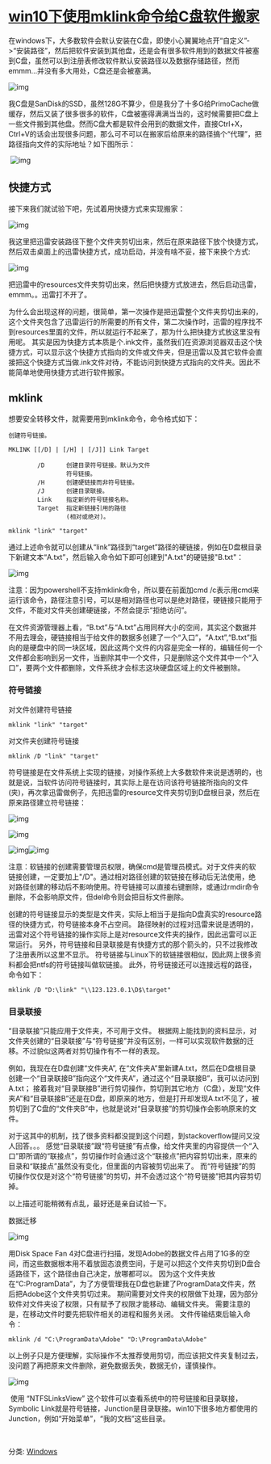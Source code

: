 # [win10下使用mklink命令给C盘软件搬家](https://www.cnblogs.com/life-of-coding/p/10871831.html)



​        在windows下，大多数软件会默认安装在C盘，即使小心翼翼地点开“自定义”->“安装路径”，然后把软件安装到其他盘，还是会有很多软件用到的数据文件被塞到C盘，虽然可以到注册表修改软件默认安装路径以及数据存储路径，然而emmm...并没有多大用处，C盘还是会被塞满。

 ![img](https://img2018.cnblogs.com/blog/1661527/201905/1661527-20190515173808549-786229954.png)

​       我C盘是SanDisk的SSD，虽然128G不算少，但是我分了十多G给PrimoCache做缓存，然后又装了很多很多的软件，C盘被塞得满满当当的，这时候需要把C盘上一些文件搬到其他盘。然而C盘大都是软件会用到的数据文件，直接Ctrl+X，Ctrl+V的话会出现很多问题，那么可不可以在搬家后给原来的路径搞个“代理”，把路径指向文件的实际地址？如下图所示：

​                           ![img](https://img2018.cnblogs.com/blog/1661527/201905/1661527-20190515175517614-287184296.png)
## 快捷方式
接下来我们就试验下吧，先试着用快捷方式来实现搬家：

![img](https://img2018.cnblogs.com/blog/1661527/201905/1661527-20190515192218951-1568229193.png)

我这里把迅雷安装路径下整个文件夹剪切出来，然后在原来路径下放个快捷方式，然后双击桌面上的迅雷快捷方式，成功启动，并没有啥不妥，接下来换个方式:


![img](https://img2018.cnblogs.com/blog/1661527/201905/1661527-20190515192840538-147904701.png)

把迅雷中的resources文件夹剪切出来，然后把快捷方式放进去，然后启动迅雷，emmm。。迅雷打不开了。

为什么会出现这样的问题，很简单，第一次操作是把迅雷整个文件夹剪切出来的，这个文件夹包含了迅雷运行的所需要的所有文件，第二次操作时，迅雷的程序找不到resources里面的文件，所以就运行不起来了，那为什么把快捷方式放这里没有用呢。   其实是因为快捷方式本质是个.ink文件，虽然我们在资源浏览器双击这个快捷方式，可以显示这个快捷方式指向的文件或文件夹，但是迅雷以及其它软件会直接把这个快捷方式当做.ink文件对待，不能访问到快捷方式指向的文件夹。因此不能简单地使用快捷方式进行软件搬家。
## mklink
想要安全转移文件，就需要用到mklink命令，命令格式如下：

```
创建符号链接。

MKLINK [[/D] | [/H] | [/J]] Link Target

        /D      创建目录符号链接。默认为文件
                符号链接。
        /H      创建硬链接而非符号链接。
        /J      创建目录联接。
        Link    指定新的符号链接名称。
        Target  指定新链接引用的路径
                (相对或绝对)。

```

```
mklink "link" "target"
```

通过上述命令就可以创建从“link”路径到“target”路径的硬链接，例如在D盘根目录下新建文本“A.txt”，然后输入命令如下即可创建到"A.txt"的硬链接"B.txt"：

![img](https://img2018.cnblogs.com/blog/1661527/201905/1661527-20190515195538258-1181130665.png)

注意：因为powershell不支持mklink命令，所以要在前面加cmd /c表示用cmd来运行该命令，路径注意引号，可以是相对路径也可以是绝对路径，硬链接只能用于文件，不能对文件夹创建硬链接，不然会提示“拒绝访问”。

在文件资源管理器上看，“B.txt”与“A.txt”占用同样大小的空间，其实这个数据并不用去理会，硬链接相当于给文件的数据多创建了一个“入口”，“A.txt”,“B.txt”指向的是硬盘中的同一块区域，因此这两个文件的内容是完全一样的，编辑任何一个文件都会影响到另一文件，当删除其中一个文件，只是删除这个文件其中一个“入口”，要两个文件都删除，文件系统才会标志这块硬盘区域上的文件被删除。


### 符号链接

对文件创建符号链接

```
mklink "link" "target"
```

对文件夹创建符号链接

```
mklink /D "link" "target"
```

符号链接是在文件系统上实现的链接，对操作系统上大多数软件来说是透明的，也就是说，当软件访问符号链接时，其实际上是在访问该符号链接所指向的文件(夹)，再次拿迅雷做例子，先把迅雷的resource文件夹剪切到D盘根目录，然后在原来路径建立符号链接：

![img](https://img2018.cnblogs.com/blog/1661527/201905/1661527-20190515231244597-214803698.png)

![img](https://img2018.cnblogs.com/blog/1661527/201905/1661527-20190515230744478-633228697.png)

![img](https://img2018.cnblogs.com/blog/1661527/201905/1661527-20190515231551171-775954578.png)![img](https://img2018.cnblogs.com/blog/1661527/201905/1661527-20190515231622861-622894319.png)

注意：软链接的创建需要管理员权限，确保cmd是管理员模式。对于文件夹的软链接创建，一定要加上"/D"。通过相对路径创建的软链接在移动后无法使用，绝对路径创建的移动后不影响使用。符号链接可以直接右键删除，或通过rmdir命令删除，不会影响原文件，但del命令则会把目标文件删除。

创建的符号链接显示的类型是文件夹，实际上相当于是指向D盘真实的resource路径的快捷方式，符号链接本身不占空间。  路径映射的过程对迅雷来说是透明的，迅雷对这个符号链接的操作实际上是对resource文件夹的操作，因此迅雷可以正常运行。   另外，符号链接和目录联接是有快捷方式的那个箭头的，只不过我修改了注册表所以这里不显示。  符号链接与Linux下的软链接很相似，因此网上很多资料都会把ntfs的符号链接叫做软链接。 此外，符号链接还可以连接远程的路径，命令如下：

```
mklink /D "D:\link" "\\123.123.0.1\D$\target"
```


### 目录联接

“目录联接”只能应用于文件夹，不可用于文件。 根据网上能找到的资料显示，对文件夹创建的“目录联接”与“符号链接”并没有区别，一样可以实现软件数据的迁移。不过貌似这两者对剪切操作有不一样的表现。

例如，我现在在D盘创建“文件夹A”, 在“文件夹A”里新建A.txt，然后在D盘根目录创建一个“目录联接B”指向这个“文件夹A”，通过这个“目录联接B”，我可以访问到A.txt；  接着我对“目录联接B”进行剪切操作，剪切到其它地方（C盘），发现“文件夹A”和“目录联接B”还是在D盘，即原来的地方，但是打开却发现A.txt不见了，被剪切到了C盘的“文件夹B”中，也就是说对“目录联接”的剪切操作会影响原来的文件。

​      对于这其中的机制，找了很多资料都没提到这个问题，到stackoverflow提问又没人回答。。。  感觉“目录联接”跟“符号链接”有点像，给文件夹里的内容提供一个“入口”即所谓的“联接点”，剪切操作时会通过这个“联接点”把内容剪切出来，原来的目录和“联接点”虽然没有变化，但里面的内容被剪切出来了。 而“符号链接”的剪切操作仅仅是对这个“符号链接”的剪切，并不会透过这个“符号链接”把其内容剪切掉。 

以上描述可能稍微有点乱，最好还是亲自试验一下。

 

数据迁移

![img](https://img2018.cnblogs.com/blog/1661527/201905/1661527-20190517122633491-384473048.png)

 
用Disk Space Fan 4对C盘进行扫描，发现Adobe的数据文件占用了1G多的空间，而这些数据根本用不着放固态浪费空间，于是可以把这个文件夹剪切到D盘合适路径下，这个路径由自己决定，放哪都可以。  因为这个文件夹放在“C:ProgramData”，为了方便管理我在D盘也新建了ProgramData文件夹，然后把Adobe这个文件夹剪切过来。   期间需要对文件夹的权限做下处理，因为部分软件对文件夹设了权限，只有赋予了权限才能移动、编辑文件夹。  需要注意的是，在移动文件时要先把软件相关的进程和服务关闭。  文件传输结束后输入命令：

```
mklink /d "C:\ProgramData\Adobe" "D:\ProgramData\Adobe"
```

以上例子只是方便理解，实际操作不太推荐使用剪切，而应该把文件夹复制过去，没问题了再把原来文件删除，避免数据丢失，数据无价，谨慎操作。

 
![img](https://img2018.cnblogs.com/blog/1661527/201905/1661527-20190517125021418-615392339.png)

​ 使用 “NTFSLinksView” 这个软件可以查看系统中的符号链接和目录联接，Symbolic Link就是符号链接，Junction是目录联接。win10下很多地方都使用的Junction，例如“开始菜单”，“我的文档”这些目录。

 

 

​                                                      

 



分类: [Windows](https://www.cnblogs.com/life-of-coding/category/1465870.html)
